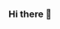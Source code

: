 ### Hi there 👋

<!--
**Hamzaelkhatri/hamzaelkhatri** is a ✨ _special_ ✨ repository because its `README.md` (this file) appears on your GitHub profile.

Here are some ideas to get you started:

🔭 I’m currently studing on 1337
🌱 I’m currently learning Flutter
💬 Ask me about C,C#,JAVA..
📫 How to reach me: hamzaelkhatri@gmail.com
⚡ Fun fact: coding is life style.
<center>
<img src="https://1337-readme.vercel.app/api/profile?cursus=42cursus&dark=true&login=helkhatr"/>
<img src="https://github-readme-stats.vercel.app/api?username=hamzaelkhatri&show_icons=true&theme=radical"/>
</center>

